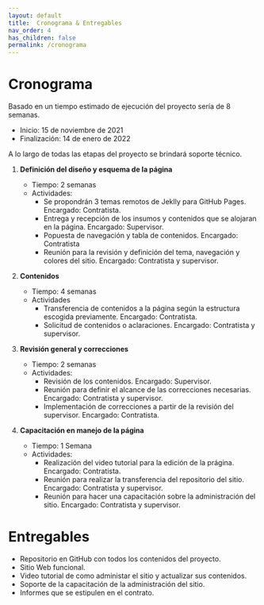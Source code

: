 ```yaml
---
layout: default
title:  Cronograma & Entregables
nav_order: 4
has_children: false
permalink: /cronograma
---
```


# Cronograma
Basado en un tiempo estimado de ejecución del proyecto sería de 8 semanas. 
- Inicio: 15 de noviembre de 2021
- Finalización: 14 de enero de 2022

A lo largo de todas las etapas del proyecto se brindará soporte técnico.

1. **Definición del diseño y esquema de la página**
    - Tiempo: 2 semanas
    - Actividades:
        - Se propondrán 3 temas remotos de Jeklly para GitHub Pages. Encargado: Contratista.
        - Entrega y recepción de los insumos y contenidos que se alojaran en la página. Encargado: Supervisor.
        - Popuesta de navegación y tabla de contenidos. Encargado: Contratista
        - Reunión para la revisión y  definición del tema, navegación y colores del sitio. Encargado: Contratista y supervisor.

2. **Contenidos**
    - Tiempo: 4 semanas
    - Actividades
        - Transferencia de contenidos a la página según la estructura escogida previamente. Encargado: Contratista.
        - Solicitud de contenidos o aclaraciones. Encargado: Contratista y supervisor.

3. **Revisión general y correcciones** 
    - Tiempo: 2 semanas
    - Actividades:
        - Revisión de los contenidos. Encargado: Supervisor.
        - Reunión para definir el alcance de las correcciones necesarias. Encargado: Contratista y supervisor.
        - Implementación de correcciones a partir de la revisión del supervisor. Encargado: Contratista.

4. **Capacitación en manejo de la página**
      - Tiempo: 1 Semana
      - Actividades:
        - Realización del video tutorial para la edición de la prágina. Encargado: Contratista.
        - Reunión para realizar la transferencia del repositorio del sitio. Encargado: Contratista y supervisor.
        - Reunión para hacer una capacitación sobre la administración del sitio. Encargado: Contratista y supervisor.


# Entregables

- Repositorio en GitHub con todos los contenidos del proyecto.
- Sitio Web funcional.
- Video tutorial de como administar el sitio y actualizar sus contenidos.
- Soporte de la capacitación de la administración del sitio.
- Informes que se estipulen en el contrato.


